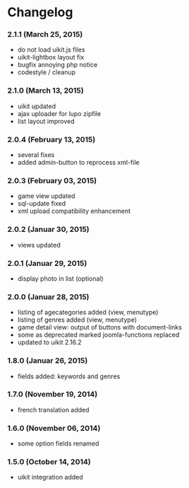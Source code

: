 # Changelog

### 2.1.1 (March 25, 2015)

  - do not load uikit.js files
  - uikit-lightbox layout fix
  - bugfix annoying php notice
  - codestyle / cleanup

### 2.1.0 (March 13, 2015)

  - uikit updated
  - ajax uploader for lupo zipfile
  - list layout improved

### 2.0.4 (February 13, 2015)

  - several fixes
  - added admin-button to reprocess xml-file

### 2.0.3 (February 03, 2015)

  - game view updated
  - sql-update fixed
  - xml upload compatibility enhancement

### 2.0.2 (Januar 30, 2015)

  - views updated

### 2.0.1 (Januar 29, 2015)

  - display photo in list (optional)

### 2.0.0 (Januar 28, 2015)

  - listing of agecategories added (view, menutype)
  - listing of genres added (view, menutype)
  - game detail view: output of buttons with document-links
  - some as deprecated marked joomla-functions replaced
  - updated to uikit 2.16.2

### 1.8.0 (Januar 26, 2015)

  - fields added: keywords and genres

### 1.7.0 (November 19, 2014)

  - french translation added

### 1.6.0 (November 06, 2014)

  - some option fields renamed 

### 1.5.0 (October 14, 2014)

  - uikit integration added